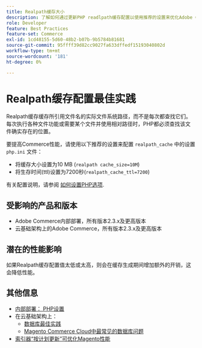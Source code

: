 ```yaml
---
title: Realpath缓存大小
description: 了解如何通过更新PHP readlpath缓存配置以使用推荐的设置来优化Adobe Commerce性能。
role: Developer
feature: Best Practices
feature-set: Commerce
exl-id: 1cd48155-5d60-48b2-b07b-9b5784b81681
source-git-commit: 95ffff39d82cc9027fa633dffedf15193040802d
workflow-type: tm+mt
source-wordcount: '181'
ht-degree: 0%

---
```


# Realpath缓存配置最佳实践

Realpath缓存缓存所引用文件名的实际文件系统路径，而不是每次都查找它们。 每次执行各种文件功能或需要某个文件并使用相对路径时，PHP都必须查找该文件确实存在的位置。

要提高Commerce性能，请使用以下推荐的设置来配置 `realpath_cache` 中的设置 `php.ini` 文件：

- 将缓存大小设置为10 MB (`realpath cache_size=10M`)
- 将生存时间(ttl)设置为7200秒(`realpath_cache_ttl=7200`)

有关配置说明，请参阅 [如何设置PHP选项](../../../installation/prerequisites/php-settings.md#how-to-set-php-options).

## 受影响的产品和版本

- Adobe Commerce内部部署，所有版本2.3.x及更高版本
- 云基础架构上的Adobe Commerce，所有版本2.3.x及更高版本

## 潜在的性能影响

如果Realpath缓存配置值太低或太高，则会在缓存生成期间增加额外的开销，这会降低性能。

## 其他信息

- [内部部署： PHP设置](../../../performance/software.md#php-settings)
- 在云基础架构上：
   - [数据库最佳实践](database-on-cloud.md)
   - [Magento Commerce Cloud中最常见的数据库问题](../maintenance/resolve-database-performance-issues.md)
- [索引器“按计划更新”可优化Magento性能](../maintenance/indexer-configuration.md)
